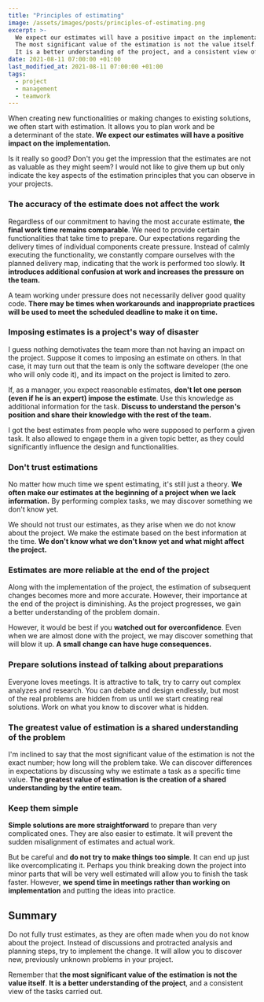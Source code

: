 ```yaml
---
title: "Principles of estimating"
image: /assets/images/posts/principles-of-estimating.png
excerpt: >-
  We expect our estimates will have a positive impact on the implementation.
  The most significant value of the estimation is not the value itself.
  It is a better understanding of the project, and a consistent view of the tasks carried out.
date: 2021-08-11 07:00:00 +01:00
last_modified_at: 2021-08-11 07:00:00 +01:00
tags:
  - project
  - management
  - teamwork
---
```


  When creating new functionalities or making changes to existing solutions, we often start with estimation.
  It allows you to plan work and be a determinant of the state.
  **We expect our estimates will have a positive impact on the implementation.**

  Is it really so good?
  Don't you get the impression that the estimates are not as valuable as they might seem?
  I would not like to give them up but only indicate the key aspects of the estimation principles that you can observe in your projects.

### The accuracy of the estimate does not affect the work

  Regardless of our commitment to having the most accurate estimate, **the final work time remains comparable**.
  We need to provide certain functionalities that take time to prepare.
  Our expectations regarding the delivery times of individual components create pressure.
  Instead of calmly executing the functionality, we constantly compare ourselves with the planned delivery map, indicating that the work is performed too slowly.
  **It introduces additional confusion at work and increases the pressure on the team.**

  A team working under pressure does not necessarily deliver good quality code.
  **There may be times when workarounds and inappropriate practices will be used to meet the scheduled deadline to make it on time.**

### Imposing estimates is a project's way of disaster

  I guess nothing demotivates the team more than not having an impact on the project.
  Suppose it comes to imposing an estimate on others.
  In that case, it may turn out that the team is only the software developer (the one who will only code it), and its impact on the project is limited to zero.

  If, as a manager, you expect reasonable estimates, **don't let one person (even if he is an expert) impose the estimate**.
  Use this knowledge as additional information for the task.
  **Discuss to understand the person's position and share their knowledge with the rest of the team.**

  I got the best estimates from people who were supposed to perform a given task.
  It also allowed to engage them in a given topic better, as they could significantly influence the design and functionalities.

### Don't trust estimations

  No matter how much time we spent estimating, it's still just a theory.
  **We often make our estimates at the beginning of a project when we lack information.**
  By performing complex tasks, we may discover something we don't know yet.

  We should not trust our estimates, as they arise when we do not know about the project.
  We make the estimate based on the best information at the time.
  **We don't know what we don't know yet and what might affect the project.**

### Estimates are more reliable at the end of the project

  Along with the implementation of the project, the estimation of subsequent changes becomes more and more accurate.
  However, their importance at the end of the project is diminishing.
  As the project progresses, we gain a better understanding of the problem domain.

  However, it would be best if you **watched out for overconfidence**.
  Even when we are almost done with the project, we may discover something that will blow it up.
  **A small change can have huge consequences.**

### Prepare solutions instead of talking about preparations

  Everyone loves meetings.
  It is attractive to talk, try to carry out complex analyzes and research.
  You can debate and design endlessly, but most of the real problems are hidden from us until we start creating real solutions.
  Work on what you know to discover what is hidden.

### The greatest value of estimation is a shared understanding of the problem

  I'm inclined to say that the most significant value of the estimation is not the exact number; how long will the problem take.
  We can discover differences in expectations by discussing why we estimate a task as a specific time value.
  **The greatest value of estimation is the creation of a shared understanding by the entire team.**

### Keep them simple

  **Simple solutions are more straightforward** to prepare than very complicated ones.
  They are also easier to estimate.
  It will prevent the sudden misalignment of estimates and actual work.

  But be careful and **do not try to make things too simple**.
  It can end up just like overcomplicating it.
  Perhaps you think breaking down the project into minor parts that will be very well estimated will allow you to finish the task faster.
  However, **we spend time in meetings rather than working on implementation** and putting the ideas into practice.

## Summary

  Do not fully trust estimates, as they are often made when you do not know about the project.
  Instead of discussions and protracted analysis and planning steps, try to implement the change.
  It will allow you to discover new, previously unknown problems in your project.

  Remember that **the most significant value of the estimation is not the value itself**.
  **It is a better understanding of the project**, and a consistent view of the tasks carried out.
